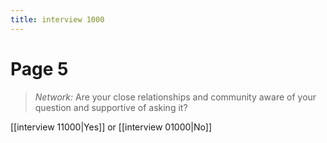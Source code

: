 ```yaml
---
title: interview 1000
---
```

# Page 5
> *Network:* Are your close relationships and community aware of your question and supportive of asking it?

[[interview 11000|Yes]] or [[interview 01000|No]] 